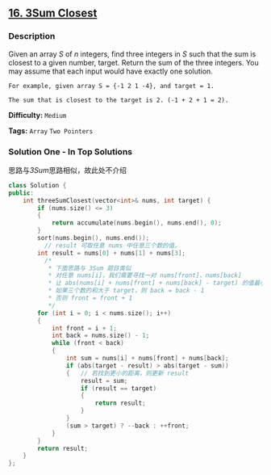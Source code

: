 ## [16. 3Sum Closest](https://leetcode.com/problems/3sum-closest/#/description)

### Description

Given an array *S* of *n* integers, find three integers in *S* such that the sum is closest to a given number, target. Return the sum of the three integers. You may assume that each input would have exactly one solution.

```
For example, given array S = {-1 2 1 -4}, and target = 1.

The sum that is closest to the target is 2. (-1 + 2 + 1 = 2).
```

**Difficulty:** `Medium`

**Tags:** `Array` `Two Pointers`

### Solution One - In Top Solutions

思路与*3Sum*思路相似，故此处不介绍

```c++
class Solution {
public:
    int threeSumClosest(vector<int>& nums, int target) {
        if (nums.size() <= 3)
        {
            return accumulate(nums.begin(), nums.end(), 0);
        }
        sort(nums.begin(), nums.end());
          // result 可取任意 nums 中任意三个数的值，
        int result = nums[0] + nums[1] + nums[3];
          /*
           * 下面思路与 3Sum 题目类似
           * 对任意 nums[i]，我们需要寻找一对 nums[front]、nums[back]
           * 让 abs(nums[i] + nums[front] + nums[back] - target) 的值最小
           * 如果三个数的和大于 target，则 back = back - 1
           * 否则 front = front + 1
           */
        for (int i = 0; i < nums.size(); i++)
        {
            int front = i + 1;
            int back = nums.size() - 1;
            while (front < back)
            {
                int sum = nums[i] + nums[front] + nums[back];
                if (abs(target - result) > abs(target - sum))
                {	// 若找到更小的距离，则更新 result
                    result = sum;
                    if (result == target)
                    {
                        return result;
                    }
                }
                (sum > target) ? --back : ++front;
            }
        }
        return result;
    }
};
```
